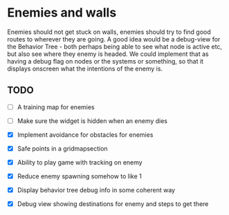 # Enemies and walls
Enemies should not get stuck on walls, enemies should try to find good routes to wherever they are going. A good idea would be a debug-view for the Behavior Tree - both perhaps being able to see what node is active etc, but also see where they enemy is headed. We could implement that as having a debug flag on nodes or the systems or something, so that it displays onscreen what the intentions of the enemy is.
## TODO
- [ ] A training map for enemies
- [ ] Make sure the widget is hidden when an enemy dies
- [x] Implement avoidance for obstacles for enemies
- [x] Safe points in a gridmapsection
- [x] Ability to play game with tracking on enemy
- [x] Reduce enemy spawning somehow to like 1
- [x] Display behavior tree debug info in some coherent way
- [x] Debug view showing destinations for enemy and steps to get there

